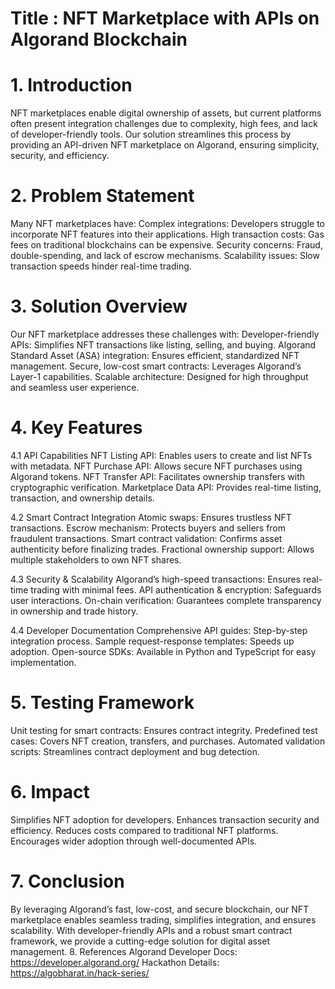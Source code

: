 # Title : NFT Marketplace with APIs on Algorand Blockchain

# 1. Introduction
NFT marketplaces enable digital ownership of assets, but current platforms often present integration challenges due to complexity, high fees, and lack of developer-friendly tools. Our solution streamlines this process by providing an API-driven NFT marketplace on Algorand, ensuring simplicity, security, and efficiency.

# 2. Problem Statement
Many NFT marketplaces have:
Complex integrations: Developers struggle to incorporate NFT features into their applications.
High transaction costs: Gas fees on traditional blockchains can be expensive.
Security concerns: Fraud, double-spending, and lack of escrow mechanisms.
Scalability issues: Slow transaction speeds hinder real-time trading.

# 3. Solution Overview
Our NFT marketplace addresses these challenges with:
Developer-friendly APIs: Simplifies NFT transactions like listing, selling, and buying.
Algorand Standard Asset (ASA) integration: Ensures efficient, standardized NFT management.
Secure, low-cost smart contracts: Leverages Algorand’s Layer-1 capabilities.
Scalable architecture: Designed for high throughput and seamless user experience.

# 4. Key Features
4.1 API Capabilities
NFT Listing API: Enables users to create and list NFTs with metadata.
NFT Purchase API: Allows secure NFT purchases using Algorand tokens.
NFT Transfer API: Facilitates ownership transfers with cryptographic verification.
Marketplace Data API: Provides real-time listing, transaction, and ownership details.

4.2 Smart Contract Integration
Atomic swaps: Ensures trustless NFT transactions.
Escrow mechanism: Protects buyers and sellers from fraudulent transactions.
Smart contract validation: Confirms asset authenticity before finalizing trades.
Fractional ownership support: Allows multiple stakeholders to own NFT shares.

4.3 Security & Scalability
Algorand’s high-speed transactions: Ensures real-time trading with minimal fees.
API authentication & encryption: Safeguards user interactions.
On-chain verification: Guarantees complete transparency in ownership and trade history.

4.4 Developer Documentation
Comprehensive API guides: Step-by-step integration process.
Sample request-response templates: Speeds up adoption.
Open-source SDKs: Available in Python and TypeScript for easy implementation.

# 5. Testing Framework
Unit testing for smart contracts: Ensures contract integrity.
Predefined test cases: Covers NFT creation, transfers, and purchases.
Automated validation scripts: Streamlines contract deployment and bug detection.

# 6. Impact
Simplifies NFT adoption for developers.
Enhances transaction security and efficiency.
Reduces costs compared to traditional NFT platforms.
Encourages wider adoption through well-documented APIs.

# 7. Conclusion
By leveraging Algorand’s fast, low-cost, and secure blockchain, our NFT marketplace enables seamless trading, simplifies integration, and ensures scalability. With developer-friendly APIs and a robust smart contract framework, we provide a cutting-edge solution for digital asset management.
8. References
Algorand Developer Docs: https://developer.algorand.org/
Hackathon Details: https://algobharat.in/hack-series/
